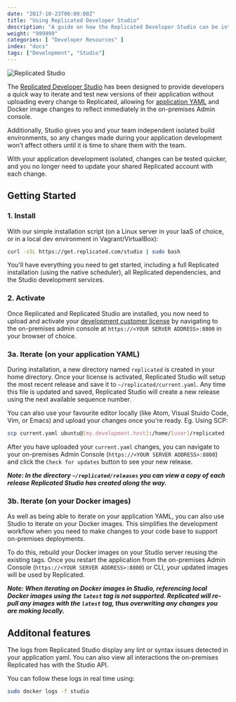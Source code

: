 ```yaml
---
date: "2017-10-23T00:00:00Z"
title: "Using Replicated Developer Studio"
description: "A guide on how the Replicated Developer Studio can be integrated into your Replicated development workflow."
weight: "999999"
categories: [ "Developer Resources" ]
index: "docs"
tags: ["Development", "Studio"]
---
```


![Replicated Studio](/images/post-screens/replicated-studio-header.jpg)

The [Replicated Developer Studio](https://github.com/replicatedhq/studio) has been designed to provide developers a quick way to iterate and test new versions of their application without uploading every change to Replicated, allowing for [application YAML](https://help.replicated.com/docs/packaging-an-application/yaml-overview/) and Docker image changes to reflect immediately in the on-premises Admin console.

Additionally, Studio gives you and your team independent isolated build environments, so any changes made during your application development won’t affect others until it is time to share them with the team.

With your application development isolated, changes can be tested quicker, and you no longer need to update your shared Replicated account with each change.


## Getting Started

### 1. Install

With our simple installation script (on a Linux server in your IaaS of choice, or in a local dev environment in Vagrant/VirtualBox):

```bash
curl -sSL https://get.replicated.com/studio | sudo bash
```

You'll have everything you need to get started, including a full Replicated installation (using the native scheduler), all Replicated dependencies, and the Studio development services.


### 2. Activate

Once Replicated and Replicated Studio are installed, you now need to upload and activate your [development customer license](https://help.replicated.com/docs/distributing-an-application/create-licenses/#license-type-required) by navigating to the on-premises admin console at `https://<YOUR SERVER ADDRESS>:8800` in your browser of choice.


### 3a. Iterate (on your application YAML)

During installation, a new directory named `replicated` is created in your home directory. Once your license is activated, Replicated Studio will setup the most recent release and save it to `~/replicated/current.yaml`. Any time this file is updated and saved, Replicated Studio will create a new release using the next available sequence number.

You can also use your favourite editor locally (like Atom, Visual Stuido Code, Vim, or Emacs) and upload your changes once you're ready. Eg. Using SCP:

```bash
scp current.yaml ubuntu@[my.development.host]:/home/[user]/replicated
```

After you have uploaded your `current.yaml` changes, you can navigate to your on-premises Admin Console (`https://<YOUR SERVER ADDRESS>:8800`) and click the `Check for updates` button to see your new release.

***Note: In the directory `~/replicated/releases` you can view a copy of each release Replicated Studio has created along the way.***



### 3b. Iterate (on your Docker images)

As well as being able to iterate on your application YAML, you can also use Studio to iterate on your Docker images. This simplifies the development workflow when you need to make changes to your code base to support on-premises deployments.

To do this, rebuild your Docker images on your Studio server reusing the existing tags. Once you restart the application from the on-premises Admin Console (`https://<YOUR SERVER ADDRESS>:8800`) or CLI, your updated images will be used by Replicated.

***Note: When iterating on Docker images in Studio, referencing local Docker images using the `latest` tag is not supported. Replicated will re-pull any images with the `latest` tag, thus overwriting any changes you are making locally.***



## Additonal features

The logs from Replicated Studio display any lint or syntax issues detected in your application yaml. You can also view all interactions the on-premises Replicated has with the Studio API.

You can follow these logs in real time using:

```bash
sudo docker logs -f studio
```
